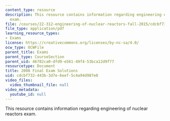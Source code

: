 ```yaml
---
content_type: resource
description: This resource contains information regarding engineering of nuclear reactors
  exam.
file: /courses/22-312-engineering-of-nuclear-reactors-fall-2015/cdcbf732443b3d7e6eef5c4a94d987e0_MIT22_312F15_final_2008Sol.pdf
file_type: application/pdf
learning_resource_types:
- Exams
license: https://creativecommons.org/licenses/by-nc-sa/4.0/
ocw_type: OCWFile
parent_title: Exams
parent_type: CourseSection
parent_uid: 46782ca0-dfd9-e561-49f4-53bca12d9f77
resourcetype: Document
title: 2008 Final Exam Solutions
uid: cdcbf732-443b-3d7e-6eef-5c4a94d987e0
video_files:
  video_thumbnail_file: null
video_metadata:
  youtube_id: null
---
```

This resource contains information regarding engineering of nuclear reactors exam.